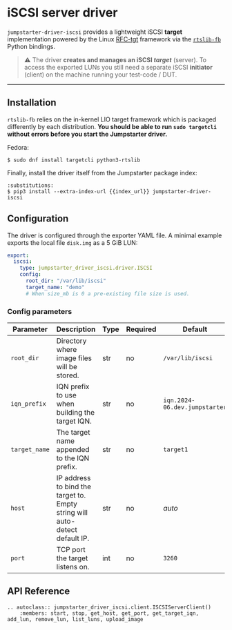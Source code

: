# iSCSI server driver

`jumpstarter-driver-iscsi` provides a lightweight iSCSI **target** implementation powered by the Linux
[RFC-tgt](https://github.com/open-iscsi/tcmu-runner/) framework via the
[`rtslib-fb`](https://github.com/open-iscsi/rtslib-fb) Python bindings.

> ⚠️  The driver **creates and manages an iSCSI _target_** (server).  To access the
> exported LUNs you still need a separate iSCSI **initiator** (client) on the
> machine running your test-code / DUT.

---

## Installation

`rtslib-fb` relies on the in-kernel LIO target framework which is packaged
differently by each distribution.  **You should be able to run `sudo targetcli`
without errors before you start the Jumpstarter driver.**

Fedora:

```{code-block} console
$ sudo dnf install targetcli python3-rtslib
```

Finally, install the driver itself from the Jumpstarter package index:

```{code-block} console
:substitutions:
$ pip3 install --extra-index-url {{index_url}} jumpstarter-driver-iscsi
```

## Configuration

The driver is configured through the exporter YAML file.  A minimal example
exports the local file `disk.img` as a 5 GiB LUN:

```yaml
export:
  iscsi:
    type: jumpstarter_driver_iscsi.driver.ISCSI
    config:
      root_dir: "/var/lib/iscsi"
      target_name: "demo"
      # When size_mb is 0 a pre-existing file size is used.
```

### Config parameters

| Parameter   | Description                                                                  | Type | Required | Default                           |
| ----------- | ---------------------------------------------------------------------------- | ---- | -------- | --------------------------------- |
| `root_dir`  | Directory where image files will be stored.                                 | str  | no       | `/var/lib/iscsi`                  |
| `iqn_prefix`| IQN prefix to use when building the target IQN.                              | str  | no       | `iqn.2024-06.dev.jumpstarter`     |
| `target_name`| The target name appended to the IQN prefix.                                 | str  | no       | `target1`                         |
| `host`      | IP address to bind the target to.  Empty string will auto-detect default IP. | str  | no       | *auto*                            |
| `port`      | TCP port the target listens on.                                              | int  | no       | `3260`                            |

## API Reference

```{eval-rst}
.. autoclass:: jumpstarter_driver_iscsi.client.ISCSIServerClient()
    :members: start, stop, get_host, get_port, get_target_iqn, add_lun, remove_lun, list_luns, upload_image
```
